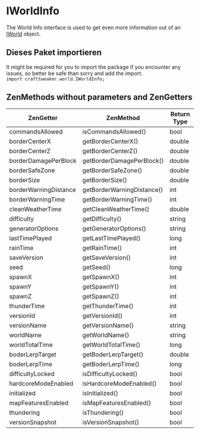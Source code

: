 # IWorldInfo

The World Info interface is used to get even more information out of an [IWorld](/Vanilla/World/IWorld/) object.

## Dieses Paket importieren

It might be required for you to import the package if you encounter any issues, so better be safe than sorry and add the import.  
`import crafttweaker.world.IWorldInfo;`

## ZenMethods without parameters and ZenGetters

| ZenGetter             | ZenMethod                  | Return Type |
| --------------------- | -------------------------- | ----------- |
| commandsAllowed       | isCommandsAllowed()        | bool        |
| borderCenterX         | getBorderCenterX()         | double      |
| borderCenterZ         | getBorderCenterZ()         | double      |
| borderDamagePerBlock  | getBorderDamagePerBlock()  | double      |
| borderSafeZone        | getBorderSafeZone()        | double      |
| borderSize            | getBorderSize()            | double      |
| borderWarningDistance | getBorderWarningDistance() | int         |
| borderWarningTime     | getBorderWarningTime()     | int         |
| cleanWeatherTime      | getCleanWeatherTime()      | double      |
| difficulty            | getDifficulty()            | string      |
| generatorOptions      | getGeneratorOptions()      | string      |
| lastTimePlayed        | getLastTimePlayed()        | long        |
| rainTime              | getRainTime()              | int         |
| saveVersion           | getSaveVersion()           | int         |
| seed                  | getSeed()                  | long        |
| spawnX                | getSpawnX()                | int         |
| spawnY                | getSpawnY()                | int         |
| spawnZ                | getSpawnZ()                | int         |
| thunderTime           | getThunderTime()           | int         |
| versionId             | getVersionId()             | int         |
| versionName           | getVersionName()           | string      |
| worldName             | getWorldName()             | string      |
| worldTotalTime        | getWorldTotalTime()        | long        |
| boderLerpTarget       | getBoderLerpTarget()       | double      |
| boderLerpTime         | getBoderLerpTime()         | long        |
| difficultyLocked      | isDifficultyLocked()       | bool        |
| hardcoreModeEnabled   | isHardcoreModeEnabled()    | bool        |
| initialized           | isInitialized()            | bool        |
| mapFeaturesEnabled    | isMapFeaturesEnabled()     | bool        |
| thundering            | isThundering()             | bool        |
| versionSnapshot       | isVersionSnapshot()        | bool        |